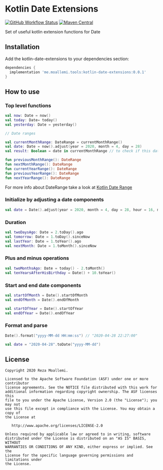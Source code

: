 # Kotlin Date Extensions

[![GitHub Workflow Status](https://github.com/moallemi/kotlin-date-extensions/workflows/CI/badge.svg)](https://github.com/moallemi/kotlin-date-extensions/actions?query=workflow%3ACI)
[![Maven Central](https://maven-badges.herokuapp.com/maven-central/me.moallemi.tools/kotlin-date-extensions/badge.svg)](https://search.maven.org/artifact/me.moallemi.tools/kotlin-date-extensions)


Set of useful kotlin extension functions for Date

## Installation

Add the kotlin-date-extensions to your dependencies section:

```groovy
dependencies {
  implementation 'me.moallemi.tools:kotlin-date-extensions:0.0.1'
}
```


## How to use

### Top level functions

```kotlin
val now: Date = now()
val today: Date= today()
val yesterday: Date = yesterday()

// Date ranges

val currentMonthRange: DateRange = currentMonthRange()
val date: Date = now().adjust(year = 2020, month = 4, day = 28)
val result: Boolean = date in currentMonthRange // to check if this date is in current month or not

fun previousMonthRange(): DateRange
fun nextMonthRange(): DateRange
fun currentYearRange(): DateRange 
fun previousYearRange(): DateRange
fun nextYearRange(): DateRange
```
For more info about DateRange take a look at [Kotlin Date Range](https://github.com/moallemi/kotlin-date-range)

### Initialize by adjusting a date components

```kotlin
val date = Date().adjust(year = 2020, month = 4, day = 28, hour = 16, minute = 23, second = 45, millisecond = 999)
```

### Duration
```kotlin
val twoDaysAgo: Date = 2.toDay().ago
val tomorrow: Date = 1.toDay().sinceNow
val lastYear: Date = 1.toYear().ago
val nextMonth: Date = 1.toMonth().sinceNow
```

### Plus and minus operations
```kotlin
val twoMonthsAgo: Date = today() - 2.toMonth()
val tenYearsAfterHisBirthday = Date() + 10.toYear()
```

### Start and end date components
```kotlin
val startOfMonth = Date().startOfMonth
val endOfMonth = Date().endOfMonth

val startOfYear = Date().startOfYear
val endOfYear = Date().endOfYear
```

### Format and parse

```kotlin
Date().format("yyyy-MM-dd HH:mm:ss") // "2020-04-28 22:27:00"

val date = "2020-04-28".toDate("yyyy-MM-dd")
```

## License

```
Copyright 2020 Reza Moallemi.

Licensed to the Apache Software Foundation (ASF) under one or more contributor
license agreements. See the NOTICE file distributed with this work for
additional information regarding copyright ownership. The ASF licenses this
file to you under the Apache License, Version 2.0 (the "License"); you may not
use this file except in compliance with the License. You may obtain a copy of
the License at

   http://www.apache.org/licenses/LICENSE-2.0

Unless required by applicable law or agreed to in writing, software
distributed under the License is distributed on an "AS IS" BASIS, WITHOUT
WARRANTIES OR CONDITIONS OF ANY KIND, either express or implied. See the
License for the specific language governing permissions and limitations under
the License.
```




